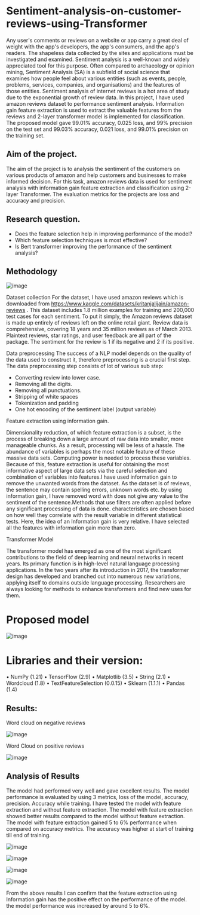 # Sentiment-analysis-on-customer-reviews-using-Transformer

Any user's comments or reviews on a website or app carry a great deal of weight with the app's developers, the app's consumers, and the app's readers. The shapeless data collected by the sites and applications must be investigated and examined. Sentiment analysis is a well-known and widely appreciated tool for this purpose. Often compared to archaeology or opinion mining, Sentiment Analysis (SA) is a subfield of social science that examines how people feel about various entities (such as events, people, problems, services, companies, and organisations) and the features of those entities. Sentiment analysis of internet reviews is a hot area of study due to the exponential growth of review data. In this project, I have used amazon reviews dataset to performance sentiment analysis. Information gain feature extraction is used to extract the valuable features from the reviews and 2-layer transformer model is implemented for classification. The proposed model gave 99.01% accuracy, 0.025 loss, and 99% precision on the test set and 99.03% accuracy, 0.021 loss, and 99.01% precision on the training set. 

## Aim of the project.

The aim of the project is to analysis the sentiment of the customers on various products of amazon and help customers and businesses to make informed decision. For this task, amazon reviews data is used for sentiment analysis with information gain feature extraction and classification using 2-layer Transformer. The evaluation metrics for the projects are loss and accuracy and precision.


## Research question.
* Does the feature selection help in improving performance of the model?
* Which feature selection techniques is most effective?
* Is Bert transformer improving the performance of the sentiment analysis?

## Methodology

![image](https://user-images.githubusercontent.com/61981756/199016264-93b2b650-f94b-4f8c-9961-79e2c0fa832b.png)

Dataset collection 
For the dataset, I have used amazon reviews which is downloaded from https://www.kaggle.com/datasets/kritanjalijain/amazon-reviews . This dataset includes 1.8 million examples for training and 200,000 test cases for each sentiment. To put it simply, the Amazon reviews dataset is made up entirely of reviews left on the online retail giant. Review data is comprehensive, covering 18 years and 35 million reviews as of March 2013. Plaintext reviews, star ratings, and user feedback are all part of the package. The sentiment for the review is 1 if its negative and 2 if its positive.

Data preprocessing
The success of a NLP model depends on the quality of the data used to construct it, therefore preprocessing is a crucial first step. The data preprocessing step consists of lot of various sub step:
* Converting review into lower case.
* Removing all the digits.
* Removing all punctuations.
* Stripping of white spaces
* Tokenization and padding
* One hot encoding of the sentiment label (output variable)

Feature extraction using information gain.

Dimensionality reduction, of which feature extraction is a subset, is the process of breaking down a large amount of raw data into smaller, more manageable chunks. As a result, processing will be less of a hassle. The abundance of variables is perhaps the most notable feature of these massive data sets. Computing power is needed to process these variables. Because of this, feature extraction is useful for obtaining the most informative aspect of large data sets via the careful selection and combination of variables into features.I have used information gain to remove the unwanted words from the dataset. As the dataset is of reviews, the sentence may contain spelling errors, unknown words etc. by using information gain, I have removed word with does not give any value to the sentiment of the sentence.Methods that use filters are often applied before any significant processing of data is done. characteristics are chosen based on how well they correlate with the result variable in different statistical tests. Here, the idea of an Information gain is very relative. I have selected all the features with information gain more than zero.

Transformer Model

The transformer model has emerged as one of the most significant contributions to the field of deep learning and neural networks in recent years. Its primary function is in high-level natural language processing applications. In the two years after its introduction in 2017, the transformer design has developed and branched out into numerous new variations, applying itself to domains outside language processing. Researchers are always looking for methods to enhance transformers and find new uses for them.

# Proposed model

![image](https://user-images.githubusercontent.com/61981756/199016732-a4b0daa5-5cdf-4777-a000-538c4e9672c9.png)

# Libraries and their version:
•	NumPy (1.21)
•	TensorFlow (2.9)
•	Matplotlib (3.5)
•	String (2.1)
•	Wordcloud (1.8)
•	TextFeatureSelection (0.0.15)
•	Sklearn (1.1.1)
•	Pandas (1.4)

## Results:

Word cloud on negative reviews

![image](https://user-images.githubusercontent.com/61981756/199016965-d41c5d2a-ca90-4930-9c02-f206f4122f36.png)

Word Cloud on positive reviews

![image](https://user-images.githubusercontent.com/61981756/199016997-b0abb5d3-66ef-48b9-b6ee-88089229ec9a.png)

## Analysis of Results 

The model had performed very well and gave excellent results. The model performance is evaluated by using 3 metrics, loss of the model, accuracy, precision.
Accuracy while training.
I have tested the model with feature extraction and without feature extraction. The model with feature extraction showed better results compared to the model without feature extraction. The model with feature extraction gained 5 to 6% performance when compared on accuracy metrics. The accuracy was higher at start of training till end of training.

![image](https://user-images.githubusercontent.com/61981756/199017233-381be51e-40a2-42c2-8182-884d2ad7937c.png)

![image](https://user-images.githubusercontent.com/61981756/199017271-e4e7d259-a326-4244-a4d4-a40fb24df16f.png)

![image](https://user-images.githubusercontent.com/61981756/199017321-84d19049-0b10-49e1-b4a6-581851bf3f71.png)

![image](https://user-images.githubusercontent.com/61981756/199017387-7e817739-814c-42fb-8f9f-a104bf3a3e7f.png)

From the above results I can confirm that the feature extraction using Information gain has the positive effect on the performance of the model. the model performance was increased by around 5 to 6%.





